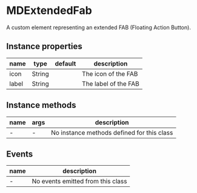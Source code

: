 # MDExtendedFab

A custom element representing an extended FAB (Floating Action Button).

## Instance properties

| name  | type   | default | description               |
| ----- | ------ | ------- | ------------------------- |
| icon  | String |         | The icon of the FAB       |
| label | String |         | The label of the FAB      |

## Instance methods

| name | args | description |
| ---- | ---- | ----------- |
| -    | -    | No instance methods defined for this class |

## Events

| name | description |
| ---- | ----------- |
| -    | No events emitted from this class |
